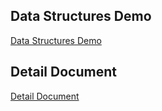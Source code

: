 ## Data Structures Demo

[Data Structures Demo](homepage.html)

## Detail Document

[Detail Document](https://wiki.navercorp.com/display/NVN/2024.01.04+-+An+overview+of+Data+Structures/)

